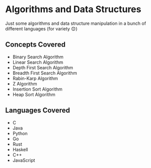 # Algorithms and Data Structures

Just some algorithms and data structure manipulation in a bunch of different languages (for variety 😊)

## Concepts Covered

-   Binary Search Algorithm
-   Linear Search Algorithm
-   Depth First Search Algorithm
-   Breadth First Search Algorithm
-   Rabin-Karp Algorithm
-   Z Algorithm
-   Insertion Sort Algorithm
-   Heap Sort Algorithm

## Languages Covered

-   C
-   Java
-   Python
-   Go
-   Rust
-   Haskell
-   C++
-   JavaScript

